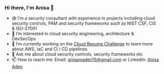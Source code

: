 ### Hi there, I'm Anisa 👋

- 😄 I’m a security consultant with experience in projects including cloud security controls, PAM and security frameworks such as NIST CSF, CIS & ISO-27001
- 🔭 I’m interested in cloud security engineering, architecture & DevSecOps 
- 🌱 I’m currently working on the [Cloud Resume Challenge](https://cloudresumechallenge.dev/docs/the-challenge/aws/) to learn more about AWS, IaC and CI / CD pipelines
- 💬 Ask me about cloud security controls, security frameworks etc 
- 📫 How to reach me: Email: [anisamaden15@gmail.com](mailto:anisamaden15@gmail.com) or LinkedIn: [Anisa Aden](www.linkedin.com/in/anisa-aden)
